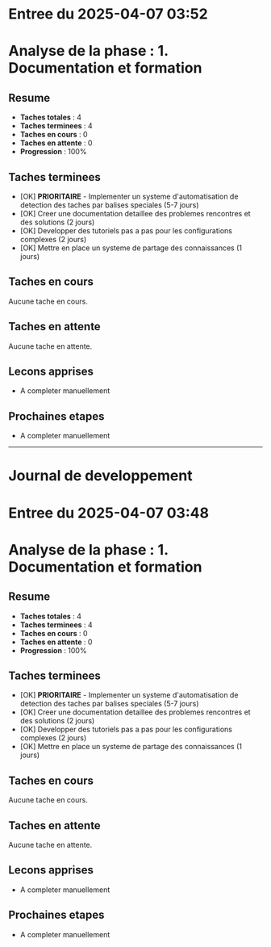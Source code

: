# Entree du 2025-04-07 03:52

# Analyse de la phase : 1. Documentation et formation

## Resume

- **Taches totales** : 4
- **Taches terminees** : 4
- **Taches en cours** : 0
- **Taches en attente** : 0
- **Progression** : 100%

## Taches terminees

- [OK] **PRIORITAIRE** - Implementer un systeme d'automatisation de detection des taches par balises speciales (5-7 jours)
- [OK] Creer une documentation detaillee des problemes rencontres et des solutions (2 jours)
- [OK] Developper des tutoriels pas a pas pour les configurations complexes (2 jours)
- [OK] Mettre en place un systeme de partage des connaissances (1 jours)

## Taches en cours

Aucune tache en cours.

## Taches en attente

Aucune tache en attente.

## Lecons apprises

- A completer manuellement

## Prochaines etapes

- A completer manuellement


---

# Journal de developpement

# Entree du 2025-04-07 03:48

# Analyse de la phase : 1. Documentation et formation

## Resume

- **Taches totales** : 4
- **Taches terminees** : 4
- **Taches en cours** : 0
- **Taches en attente** : 0
- **Progression** : 100%

## Taches terminees

- [OK] **PRIORITAIRE** - Implementer un systeme d'automatisation de detection des taches par balises speciales (5-7 jours)
- [OK] Creer une documentation detaillee des problemes rencontres et des solutions (2 jours)
- [OK] Developper des tutoriels pas a pas pour les configurations complexes (2 jours)
- [OK] Mettre en place un systeme de partage des connaissances (1 jours)

## Taches en cours

Aucune tache en cours.

## Taches en attente

Aucune tache en attente.

## Lecons apprises

- A completer manuellement

## Prochaines etapes

- A completer manuellement


